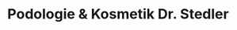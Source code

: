 ---
title: "Podologie & Kosmetik Dr. Stedler"
url: /hannover/podologie-und-kosmetik-dr-stedler/
shop: Kosmetik
---